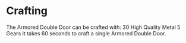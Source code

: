 # Crafting

The Armored Double Door can be crafted with:
30 High Quality Metal
5 Gears
It takes 60 seconds to craft a single Armored Double Door.
